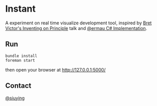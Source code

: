 # Instant

A experiment on real time visualize development tool, inspired by
[Bret Victor's Inventing on Principle](http://vimeo.com/36579366) 
talk and [@ermau  C# Implementation](https://github.com/ermau/Instant).

## Run

    bundle install
    foreman start
    
then open your browser at http://127.0.0.1:5000/

## Contact

[@siuying](http://twitter.com/siuying)
